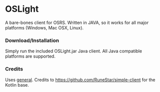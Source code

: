 # OSLight

A bare-bones client for OSRS. Written in JAVA, so it works for all major platforms (Windows, Mac OSX, Linux).

### Download/Installation
 
Simply run the included OSLight.jar Java client. All Java compatible platforms are supported.

### Credits

Uses [general](https://github.com/RuneStar/general). Credits to https://github.com/RuneStar/simple-client for the Kotlin base.
